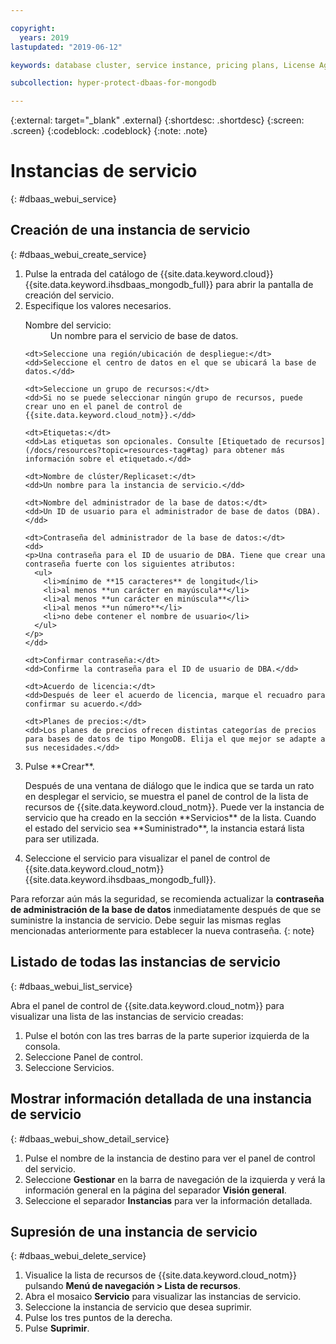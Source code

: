 ```yaml
---

copyright:
  years: 2019
lastupdated: "2019-06-12"

keywords: database cluster, service instance, pricing plans, License Agreement

subcollection: hyper-protect-dbaas-for-mongodb

---
```


{:external: target="_blank" .external}
{:shortdesc: .shortdesc}
{:screen: .screen}
{:codeblock: .codeblock}
{:note: .note}


# Instancias de servicio
{: #dbaas_webui_service}

## Creación de una instancia de servicio
{: #dbaas_webui_create_service}

<ol>
<li>Pulse la entrada del catálogo de {{site.data.keyword.cloud}} {{site.data.keyword.ihsdbaas_mongodb_full}} para abrir la pantalla de creación del servicio.</li>
<li>Especifique los valores necesarios.
  <dl>
    <dt>Nombre del servicio:</dt>
    <dd>Un nombre para el servicio de base de datos.</dd>

    <dt>Seleccione una región/ubicación de despliegue:</dt>
    <dd>Seleccione el centro de datos en el que se ubicará la base de datos.</dd>

    <dt>Seleccione un grupo de recursos:</dt>
    <dd>Si no se puede seleccionar ningún grupo de recursos, puede crear uno en el panel de control de {{site.data.keyword.cloud_notm}}.</dd>

    <dt>Etiquetas:</dt>
    <dd>Las etiquetas son opcionales. Consulte [Etiquetado de recursos](/docs/resources?topic=resources-tag#tag) para obtener más información sobre el etiquetado.</dd>

    <dt>Nombre de clúster/Replicaset:</dt>
    <dd>Un nombre para la instancia de servicio.</dd>

    <dt>Nombre del administrador de la base de datos:</dt>
    <dd>Un ID de usuario para el administrador de base de datos (DBA).</dd>

    <dt>Contraseña del administrador de la base de datos:</dt>
    <dd>
    <p>Una contraseña para el ID de usuario de DBA. Tiene que crear una contraseña fuerte con los siguientes atributos:
      <ul>
        <li>mínimo de **15 caracteres** de longitud</li>
        <li>al menos **un carácter en mayúscula**</li>
        <li>al menos **un carácter en minúscula**</li>
        <li>al menos **un número**</li>
        <li>no debe contener el nombre de usuario</li>
      </ul>
    </p>
    </dd>

    <dt>Confirmar contraseña:</dt>
    <dd>Confirme la contraseña para el ID de usuario de DBA.</dd>

    <dt>Acuerdo de licencia:</dt>
    <dd>Después de leer el acuerdo de licencia, marque el recuadro para confirmar su acuerdo.</dd>

    <dt>Planes de precios:</dt>
    <dd>Los planes de precios ofrecen distintas categorías de precios para bases de datos de tipo MongoDB. Elija el que mejor se adapte a sus necesidades.</dd>
  </dl>
</li>

<li>Pulse **Crear**.
<p>Después de una ventana de diálogo que le indica que se tarda un rato en desplegar el servicio, se muestra el panel de control de la lista de recursos de {{site.data.keyword.cloud_notm}}. Puede ver la instancia de servicio que ha creado en la sección **Servicios** de la lista. Cuando el estado del servicio sea **Suministrado**, la instancia estará lista para ser utilizada.</p>
</li>

<li>Seleccione el servicio para visualizar el panel de control de {{site.data.keyword.cloud_notm}} {{site.data.keyword.ihsdbaas_mongodb_full}}.</li>
</ol>

Para reforzar aún más la seguridad, se recomienda actualizar la **contraseña de administración de la base de datos** inmediatamente después de que se suministre la instancia de servicio. Debe seguir las mismas reglas mencionadas anteriormente para establecer la nueva contraseña.
{: note}

## Listado de todas las instancias de servicio
{: #dbaas_webui_list_service}

Abra el panel de control de {{site.data.keyword.cloud_notm}} para visualizar una lista de las instancias de servicio creadas:

<ol>
	<li>Pulse el botón con las tres barras de la parte superior izquierda de la consola.</li>
	<li>Seleccione Panel de control.</li>
	<li>Seleccione Servicios.</li>
</ol>

## Mostrar información detallada de una instancia de servicio
{: #dbaas_webui_show_detail_service}

1. Pulse el nombre de la instancia de destino para ver el panel de control del servicio.
2. Seleccione **Gestionar** en la barra de navegación de la izquierda y verá la información general en la página del separador **Visión general**.
3. Seleccione el separador **Instancias** para ver la información detallada.

## Supresión de una instancia de servicio
{: #dbaas_webui_delete_service}

1. Visualice la lista de recursos de {{site.data.keyword.cloud_notm}} pulsando **Menú de navegación > Lista de recursos**.
2. Abra el mosaico **Servicio** para visualizar las instancias de servicio.
3. Seleccione la instancia de servicio que desea suprimir.
4. Pulse los tres puntos de la derecha.
5. Pulse **Suprimir**.
